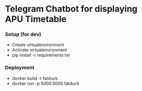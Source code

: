 # Telegram Chatbot for displaying APU Timetable


### Setup (for dev)
- Create virtualenvironment
- Activate virtualenvironment
- pip install -r requirements.txt


### Deployment
- docker build -t fatduck .
- docker run -p 5000:5000 fatduck
